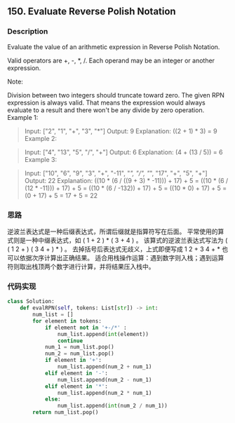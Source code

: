 ## 150. Evaluate Reverse Polish Notation

### Description
Evaluate the value of an arithmetic expression in Reverse Polish Notation.

Valid operators are +, -, *, /. Each operand may be an integer or another expression.

Note:

Division between two integers should truncate toward zero.
The given RPN expression is always valid. That means the expression would always evaluate to a result and there won't be any divide by zero operation.
Example 1:

>Input: ["2", "1", "+", "3", "*"]
>Output: 9
>Explanation: ((2 + 1) * 3) = 9
>Example 2:

>Input: ["4", "13", "5", "/", "+"]
>Output: 6
>Explanation: (4 + (13 / 5)) = 6
>Example 3:

>Input: ["10", "6", "9", "3", "+", "-11", "*", "/", "*", "17", "+", "5", "+"]
>Output: 22
>Explanation: 
>  ((10 * (6 / ((9 + 3) * -11))) + 17) + 5
>= ((10 * (6 / (12 * -11))) + 17) + 5
>= ((10 * (6 / -132)) + 17) + 5
>= ((10 * 0) + 17) + 5
>= (0 + 17) + 5
>= 17 + 5
>= 22

### 思路
逆波兰表达式是一种后缀表达式，所谓后缀就是指算符写在后面。
平常使用的算式则是一种中缀表达式，如 ( 1 + 2 ) * ( 3 + 4 ) 。
该算式的逆波兰表达式写法为 ( ( 1 2 + ) ( 3 4 + ) * ) 。
去掉括号后表达式无歧义，上式即便写成 1 2 + 3 4 + * 也可以依据次序计算出正确结果。
适合用栈操作运算：遇到数字则入栈；遇到运算符则取出栈顶两个数字进行计算，并将结果压入栈中。


### 代码实现
```python
class Solution:
    def evalRPN(self, tokens: List[str]) -> int:
        num_list = []
        for element in tokens:
            if element not in '+-/*' :
                num_list.append(int(element))
                continue
            num_1 = num_list.pop()
            num_2 = num_list.pop()
            if element in '+':
                num_list.append(num_2 + num_1)
            elif element in '-':
                num_list.append(num_2 - num_1)
            elif element in '*':
                num_list.append(num_2 * num_1)
            else:
                num_list.append(int(num_2 / num_1))
        return num_list.pop()

```
